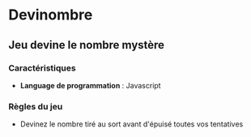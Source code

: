 # Devinombre
## Jeu devine le nombre mystère

### Caractéristiques
- **Language de programmation** : Javascript

### Règles du jeu
- Devinez le nombre tiré au sort avant d'épuisé toutes vos tentatives
